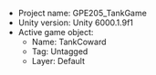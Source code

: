 <!-- UNITY CODE ASSIST INSTRUCTIONS START -->
- Project name: GPE205_TankGame
- Unity version: Unity 6000.1.9f1
- Active game object:
  - Name: TankCoward
  - Tag: Untagged
  - Layer: Default
<!-- UNITY CODE ASSIST INSTRUCTIONS END -->